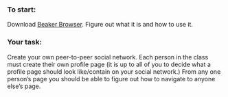 ### To start:

Download [Beaker Browser](https://beakerbrowser.com/). Figure out what it is and how to use it. 

### Your task:

Create your own peer-to-peer social network. Each person in the class must create their own profile page (it is up to all of you to decide what a profile page should look like/contain on your social network.) From any one person’s page you should be able to figure out how to navigate to anyone else’s page. 

 

